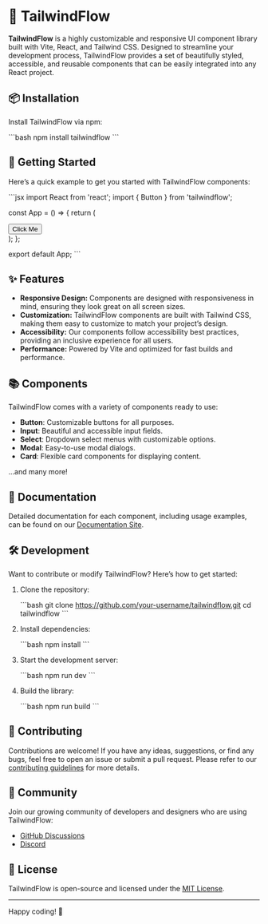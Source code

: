 
# 🌊 TailwindFlow

**TailwindFlow** is a highly customizable and responsive UI component library built with Vite, React, and Tailwind CSS. Designed to streamline your development process, TailwindFlow provides a set of beautifully styled, accessible, and reusable components that can be easily integrated into any React project.

## 📦 Installation

Install TailwindFlow via npm:

\`\`\`bash
npm install tailwindflow
\`\`\`

## 🚀 Getting Started

Here’s a quick example to get you started with TailwindFlow components:

\`\`\`jsx
import React from 'react';
import { Button } from 'tailwindflow';

const App = () => {
  return (
    <div className="p-4">
      <Button className="bg-blue-600 hover:bg-blue-700">
        Click Me
      </Button>
    </div>
  );
};

export default App;
\`\`\`

## ✨ Features

- **Responsive Design:** Components are designed with responsiveness in mind, ensuring they look great on all screen sizes.
- **Customization:** TailwindFlow components are built with Tailwind CSS, making them easy to customize to match your project’s design.
- **Accessibility:** Our components follow accessibility best practices, providing an inclusive experience for all users.
- **Performance:** Powered by Vite and optimized for fast builds and performance.

## 📚 Components

TailwindFlow comes with a variety of components ready to use:

- **Button**: Customizable buttons for all purposes.
- **Input**: Beautiful and accessible input fields.
- **Select**: Dropdown select menus with customizable options.
- **Modal**: Easy-to-use modal dialogs.
- **Card**: Flexible card components for displaying content.

…and many more!

## 📘 Documentation

Detailed documentation for each component, including usage examples, can be found on our [Documentation Site](https://your-documentation-site.com).

## 🛠️ Development

Want to contribute or modify TailwindFlow? Here’s how to get started:

1. Clone the repository:

   \`\`\`bash
   git clone https://github.com/your-username/tailwindflow.git
   cd tailwindflow
   \`\`\`

2. Install dependencies:

   \`\`\`bash
   npm install
   \`\`\`

3. Start the development server:

   \`\`\`bash
   npm run dev
   \`\`\`

4. Build the library:

   \`\`\`bash
   npm run build
   \`\`\`

## 🌟 Contributing

Contributions are welcome! If you have any ideas, suggestions, or find any bugs, feel free to open an issue or submit a pull request. Please refer to our [contributing guidelines](CONTRIBUTING.md) for more details.

## 👥 Community

Join our growing community of developers and designers who are using TailwindFlow:

- [GitHub Discussions](https://github.com/your-username/tailwindflow/discussions)
- [Discord](https://discord.com/invite/your-invite-code)

## 📄 License

TailwindFlow is open-source and licensed under the [MIT License](LICENSE).

---

Happy coding! 🎉
